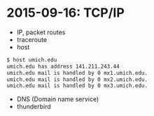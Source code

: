 # 2015-09-16: TCP/IP

* IP, packet routes
* traceroute
* host

```bash
$ host umich.edu
umich.edu has address 141.211.243.44
umich.edu mail is handled by 0 mx1.umich.edu.
umich.edu mail is handled by 0 mx2.umich.edu.
umich.edu mail is handled by 0 mx3.umich.edu.
```

* DNS (Domain name service)
* thunderbird